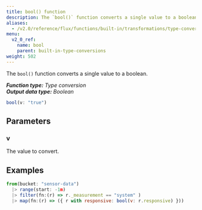 ```yaml
---
title: bool() function
description: The `bool()` function converts a single value to a boolean.
aliases:
  - /v2.0/reference/flux/functions/built-in/transformations/type-conversions/bool/
menu:
  v2_0_ref:
    name: bool
    parent: built-in-type-conversions
weight: 502
---
```


The `bool()` function converts a single value to a boolean.

_**Function type:** Type conversion_  
_**Output data type:** Boolean_

```js
bool(v: "true")
```

## Parameters

### v
The value to convert.

## Examples
```js
from(bucket: "sensor-data")
  |> range(start: -1m)
  |> filter(fn:(r) => r._measurement == "system" )
  |> map(fn:(r) => ({ r with responsive: bool(v: r.responsive) }))
```
